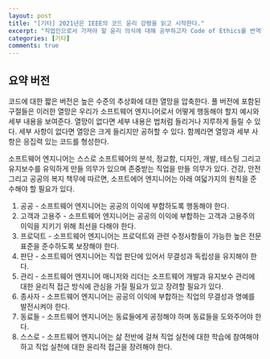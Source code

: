 ```yaml
---
layout: post
title: "[기타] 2021년은 IEEE의 코드 윤리 강령을 읽고 시작한다."
excerpt: "직업인으로서 가져야 할 윤리 의식에 대해 공부하고자 Code of Ethics를 번역했습니다."
categories: [기타]
comments: true
---
```


## 요약 버전
코드에 대한 짧은 버전은 높은 수준의 추상화에 대한 열망을 압축한다. 풀 버전에 포함된 구절들은 이러한 열망은 우리가 소프트웨어 엔지니어로서 어떻게 행동해야 할지 예시와 세부 내용을 보여준다. 열망이 없다면 세부 내용은 법처럼 들리거나 지루하게 들릴 수 있다. 세부 사항이 없다면 열망은 크게 들리지만 공허할 수 있다. 함께라면 열망과 세부 사항은 응집력 있는 코드를 형성한다.


소프트웨어 엔지니어는 스스로 소프트웨어의 분석, 정교함, 디자인, 개발, 테스팅 그리고 유지보수를 유익하게 만들 의무가 있으며 존중받는 직업을 만들 의무가 있다. 건강, 안전 그리고 공공의 복지 책무에 따르면, 소프트에어 엔지니어는 아래 여덟가지의 원칙을 준수해야 할 필요가 있다.

1. 공공 - 소프트웨어 엔지니어는 공공의 이익에 부합하도록 행동해야 한다.
2. 고객과 고용주 - 소프트웨어 엔지니어는 공공의 이익에 부합하는 고객과 고용주의 이익을 지키기 위해 최선을 다해야 한다.
3. 프로덕트 - 소프트웨어 엔지니어는 프로덕트와 관련 수정사항들이 가능한 높은 전문 표준을 준수하도록 보장해야 한다.
4. 판단 - 소프트웨어 엔지니어는 직업 판단에 있어서 무결성과 독립성을 유지해야 한다.
5. 관리 - 소프트웨어 엔지니어 매니저와 리더는 소프트웨어 개발과 유지보수 관리에 대한 윤리적 접근 방식에 관심을 가질 필요가 있고 장려할 필요가 있다.
6. 종사자 - 소프트웨어 엔지니어는 공공의 이익에 부합하는 직업의 무결성과 명예를 발전시켜야 한다.
7. 동료들 - 소프트웨어 엔지니어는 동료들에게 공정해야 하며 동료들을 도와주어야 한다.
8. 스스로 - 소프트웨어 엔지니어는 삶 전반에 걸쳐 직업 실천에 대한 학습에 참여해야 하고 직업 실천에 대한 윤리적 접근을 장려해야 한다.